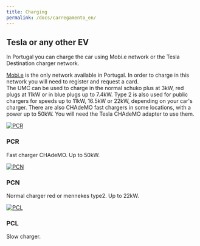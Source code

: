 ```yaml
---
title: Charging
permalink: /docs/carregamento_en/
---
```


## Tesla or any other EV
<p>In Portugal you can charge the car using Mobi.e network or the Tesla Destination charger network.</p>
<p><a href="https://www.mobie.pt">Mobi.e</a> is the only network available in Portugal.
In order to charge in this network you will need to register and request a card.<br>
The UMC can be used to charge in the normal schuko plus at 3kW, red plugs at 11kW or in blue plugs up to 7.4kW.
Type 2 is also used for public chargers for speeds up to 11kW, 16.5kW or 22kW, depending on your car's charger.
There are also CHAdeMO fast chargers in some locations, with a power up to 50kW. You will need the Tesla CHAdeMO adapter to use them.
</p>

<div class="row">

   <div class="col-lg-4 col-sm-6">
    <div class="thumbnail">
      <div class="image">
        <a href=""><img class="img-responsive" src="{{site.baseurl}}/img/pcr.jpg" alt="PCR"></a>
      </div>
      <div class="caption">
        <h3>PCR</h3>
        <p>Fast charger CHAdeMO. Up to 50kW.</p>
      </div>
    </div>
  </div>

<div class="col-lg-4 col-sm-6">
    <div class="thumbnail">
      <div class="image">
        <a href=""><img class="img-responsive" src="https://1.bp.blogspot.com/-B4Ur7I8E5mI/TlFQIjSjLjI/AAAAAAAAHxg/7p-tKVBBumk/s1600/Mobi_e.jpg" alt="PCN"></a>
      </div>
      <div class="caption">
        <h3>PCN</h3>
        <p>Normal charger red or mennekes type2. Up to 22kW.</p>
      </div>
    </div>
  </div>

   <div class="col-lg-4 col-sm-6">
    <div class="thumbnail">
      <div class="image">
        <a href="#cosmo/"><img class="img-responsive" src="https://1.bp.blogspot.com/-B4Ur7I8E5mI/TlFQIjSjLjI/AAAAAAAAHxg/7p-tKVBBumk/s1600/Mobi_e.jpg" alt="PCL"></a>
      </div>
      <div class="caption">
        <h3>PCL</h3>
        <p>Slow charger.</p>
      </div>
    </div>
  </div>

</div>
